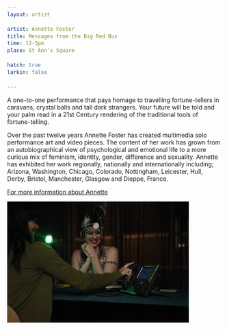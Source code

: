 ```yaml
---
layout: artist

artist: Annette Foster
title: Messages from the Big Red Bus
time: 12-5pm
place: St Ann's Square

hatch: true
larkin: false

---
```


A one-to-one performance that pays homage to travelling fortune-tellers in caravans, crystal balls and tall dark strangers. Your future will be told and your palm read in a 21st Century rendering of the traditional tools of fortune-telling.      

Over the past twelve years Annette Foster has created multimedia solo performance art and video pieces. The content of her work has grown from an autobiographical view of psychological and emotional life to a more curious mix of feminism, identity, gender, difference and sexuality. Annette has exhibited her work regionally, nationally and internationally including; Arizona, Washington, Chicago, Colorado, Nottingham, Leicester, Hull, Derby, Bristol, Manchester, Glasgow and Dieppe, France.      

[For more information about Annette](http://www.nettypage.org)     

![Annette Foster](annette.jpg)
